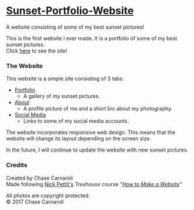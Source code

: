 # [Sunset-Portfolio-Website](https://chasec99.github.io/Sunset-Portfolio-Website/)
A website consisting of some of my best sunset pictures!

This is the first website I ever made. It is a portfolio of some of my best sunset pictures.  
Click [here](https://chasec99.github.io/Sunset-Portfolio-Website/) to see the site!

### The Website
This website is a simple site consisting of 3 tabs.
  - [Portfolio](https://chasec99.github.io/Sunset-Portfolio-Website/)
    - A gallery of my sunset pictures.  
  - [About](https://chasec99.github.io/Sunset-Portfolio-Website/about.html)
    - A profile picture of me and a short bio about my photography.
  - [Social Media](https://chasec99.github.io/Sunset-Portfolio-Website/socialMedia.html)
    - Links to some of my social media accounts.

The website incorporates responsive web design. This means that the website will change its layout depending on the screen size.

In the future, I will continue to update the website with new sunset pictures.

### Credits
Created by Chase Carnaroli  
Made following [Nick Pettit's](http://nickpettit.com) *Treehouse* course *"[How to Make a Website](https://teamtreehouse.com/library/how-to-make-a-website)"*

All photos are copyright protected.  
&copy; 2017 Chase Carnaroli  
